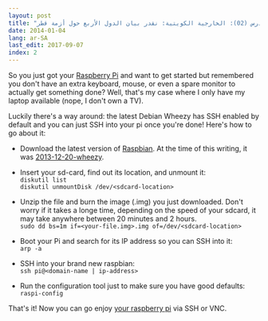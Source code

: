 ```yaml
---
layout: post
title: "الدرس (02): الخارجية الكويتية: نقدر بيان الدول الأربع حول أزمة قطر"
date: 2014-01-04
lang: ar-SA
last_edit: 2017-09-07
index: 2
---
```


So you just got your [Raspberry Pi][rasp-pi] and want to get started but
remembered you don't have an extra keyboard, mouse, or even a spare
monitor to actually get something done?  Well, that's my case where I
only have my laptop available (nope, I don't own a TV).

Luckily there's a way around: the latest Debian Wheezy has SSH enabled
by default and you can just SSH into your pi once you're done! Here's
how to go about it:


* Download the latest version of [Raspbian][download-rasp-pi].  At the
  time of this writing, it was [2013-12-20-wheezy][wheezy-torrent].

* Insert your sd-card, find out its location, and unmount it:  
  `diskutil list`  
  `diskutil unmountDisk /dev/<sdcard-location>`

* Unzip the file and burn the image (.img) you just downloaded. Don't
  worry if it takes a longe time, depending on the speed of your sdcard,
  it may take anywhere between 20 minutes and 2 hours.  
  `sudo dd bs=1m if=<your-file.img>.img of=/dev/<sdcard-location>`  

* Boot your Pi and search for its IP address so you can SSH into it:  
  `arp -a`

* SSH into your brand new raspbian:  
  `ssh pi@<domain-name | ip-address>`

* Run the configuration tool just to make sure you have good defaults:  
  `raspi-config`


That's it!  Now you can go enjoy [your raspberry pi][buy-rasp-pi] via
SSH or VNC.


[rasp-pi]: http://www.raspberrypi.org/
  "Go to Raspberry Pi website"
[download-rasp-pi]: http://downloads.raspberrypi.org/raspbian_latest.torrent
  "Download the latest version of Raspbian"
[wheezy-torrent]: /files/2013-12-20-wheezy-raspbian.zip.torrent
  "Download Wheezy for Raspberry Pi via torrent"
[buy-rasp-pi]: http://www.amazon.com/gp/product/B009SQQF9C/ref=as_li_ss_tl?ie=UTF8&camp=1789&creative=390957&creativeASIN=B009SQQF9C&linkCode=as2&tag=andersonvom-20
  "Buy a Raspberry Pi on Amazon.com"
